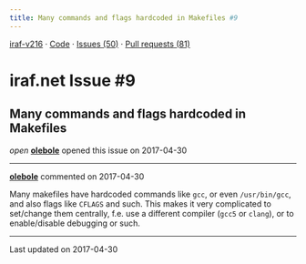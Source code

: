 ```yaml
---
title: Many commands and flags hardcoded in Makefiles #9
---
```


[iraf-v216](/iraf-v216) · [Code](https://github.com/iraf-community/iraf/tree/iraf-v216) · [Issues (50)](/iraf-v216/issues) · [Pull requests (81)](/iraf-v216/issues/pulls)

# iraf.net Issue #9
## Many commands and flags hardcoded in Makefiles
*open* **[olebole](https://github.com/olebole)** opened this issue on 2017-04-30

- - - -

**[olebole](https://github.com/olebole)** commented on 2017-04-30

Many makefiles have hardcoded commands like `gcc`, or even `/usr/bin/gcc`, and also flags like `CFLAGS` and such. This makes it very complicated to set/change them centrally, f.e. use a different compiler (`gcc5` or `clang`), or to enable/disable debugging or such.

- - - -

Last updated on 2017-04-30
